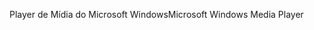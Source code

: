 <span data-ttu-id="fec3a-101">Player de Mídia do Microsoft Windows</span><span class="sxs-lookup"><span data-stu-id="fec3a-101">Microsoft Windows Media Player</span></span>